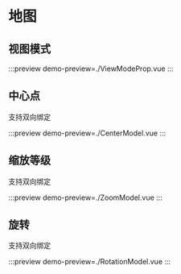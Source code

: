 # 地图

## 视图模式

:::preview
demo-preview=./ViewModeProp.vue
:::

## 中心点

支持双向绑定

:::preview
demo-preview=./CenterModel.vue
:::

## 缩放等级

支持双向绑定

:::preview
demo-preview=./ZoomModel.vue
:::

## 旋转

支持双向绑定

:::preview
demo-preview=./RotationModel.vue
:::

